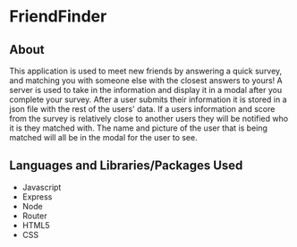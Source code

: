 # FriendFinder

## About 
This application is used to meet new friends by answering a quick survey, and 
matching you with someone else with the closest answers to yours!
A server is used to take in the information and display it in a modal after you complete your survey.
After a user submits their information it is stored in a json file with the rest of the users' data.
If a users information and score from the survey is relatively close to another users they will be notified
who it is they matched with.
The name and picture of the user that is being matched will all be in the modal for the user to see.

## Languages and Libraries/Packages Used
- Javascript
- Express 
- Node
- Router 
- HTML5
- CSS 
